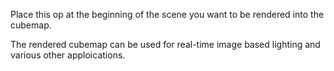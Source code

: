 Place this op at the beginning of the scene you want to be rendered into the cubemap.

The rendered cubemap can be used for real-time image based lighting and various other apploications.